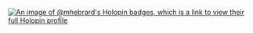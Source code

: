 [![An image of @mhebrard's Holopin badges, which is a link to view their full Holopin profile](https://holopin.me/mhebrard)](https://holopin.io/@mhebrard)


<!--
**mhebrard/mhebrard** is a ✨ _special_ ✨ repository because its `README.md` (this file) appears on your GitHub profile.

Here are some ideas to get you started:

- 🔭 I’m currently working on ...
- 🌱 I’m currently learning ...
- 👯 I’m looking to collaborate on ...
- 🤔 I’m looking for help with ...
- 💬 Ask me about ...
- 📫 How to reach me: ...
- 😄 Pronouns: ...
- ⚡ Fun fact: ...
-->
